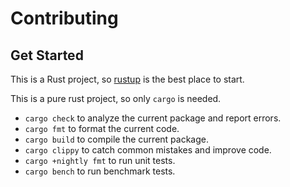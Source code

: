 # Contributing

## Get Started

This is a Rust project, so [rustup](https://rustup.rs/) is the best place to start.

This is a pure rust project, so only `cargo` is needed.

- `cargo check` to analyze the current package and report errors.
- `cargo fmt` to format the current code.
- `cargo build` to compile the current package.
- `cargo clippy` to catch common mistakes and improve code.
- `cargo +nightly fmt` to run unit tests.
- `cargo bench` to run benchmark tests.